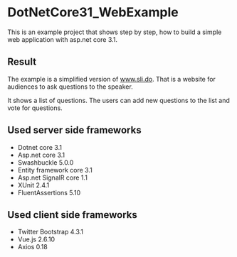 # DotNetCore31_WebExample

This is an example project that shows step by step, how to build a simple web application with asp.net core 3.1. 

## Result

The example is a simplified version of www.sli.do. That is a website for audiences to ask questions to the speaker.

It shows a list of questions. The users can add new questions to the list and vote for questions. 

## Used server side frameworks

* Dotnet core 3.1
* Asp.net core 3.1
* Swashbuckle 5.0.0
* Entity framework core 3.1
* Asp.net SignalR core 1.1
* XUnit 2.4.1
* FluentAssertions 5.10
 
## Used client side frameworks
* Twitter Bootstrap 4.3.1
* Vue.js 2.6.10
* Axios 0.18
